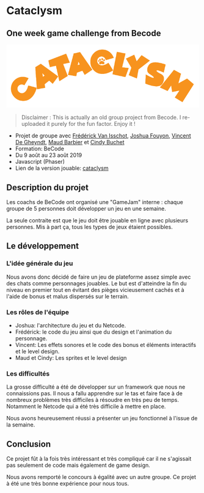 # Cataclysm

## One week game challenge from Becode

![Cataclysm](./markdown/cataclysm.png)

>Disclaimer : This is actually an old group project from Becode. I re-uploaded it purely for the fun factor. Enjoy it !

* Projet de groupe avec [Frédérick Van Isschot](https://github.com/Fred-Vaniss), [Joshua Fouyon](https://github.com/fouyonjoshua), [Vincent De Gheyndt](https://github.com/vincentdegheyndt), [Maud Barbier](https://github.com/maudbecode) et [Cindy Buchet](https://github.com/Cindy-Buchet)
* Formation: BeCode
* Du 9 août au 23 août 2019
* Javascript (Phaser)
* Lien de la version jouable: [cataclysm](https://cataclysm.netlify.app/)

## Description du projet
Les coachs de BeCode ont organisé une "GameJam" interne : chaque groupe de 5 personnes doit développer un jeu en une semaine.

La seule contraite est que le jeu doit être jouable en ligne avec plusieurs personnes.
Mis à part ça, tous les types de jeux étaient possibles.

## Le développement

### L'idée générale du jeu
Nous avons donc décidé de faire un jeu de plateforme assez simple avec des chats comme personnages jouables. Le but est d'atteindre la fin du niveau en premier tout en évitant des pièges vicieusement cachés et à l'aide de bonus et malus dispersés sur le terrain.

### Les rôles de l'équipe
* Joshua: l'architecture du jeu et du Netcode.
* Frédérick: le code du jeu ainsi que du design et l'animation du personnage.
* Vincent: Les effets sonores et le code des bonus et éléments interactifs et le level design.
* Maud et Cindy: Les sprites et le level design

### Les difficultés
La grosse difficulté a été de développer sur un framework que nous ne connaissions pas. Il nous a fallu apprendre sur le tas et faire face à de nombreux problèmes très difficiles à résoudre en très peu de temps. Notamment le Netcode qui a été très difficile à mettre en place.

Nous avons heureusement réussi a présenter un jeu fonctionnel à l'issue de la semaine.

## Conclusion
Ce projet fût à la fois très intéressant et très compliqué car il ne s'agissait pas seulement de code mais également de game design.

Nous avons remporté le concours à égalité avec un autre groupe. 
Ce projet à été une très bonne expérience pour nous tous.

